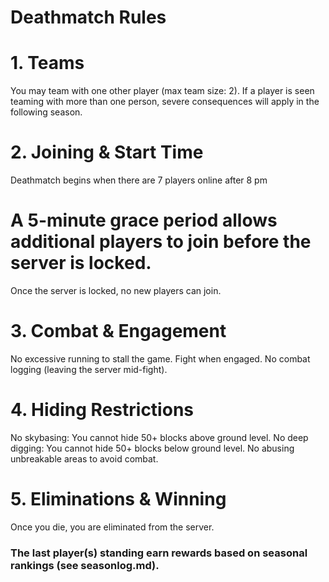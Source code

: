 # Deathmatch Rules

# 1. Teams
 You may team with one other player (max team size: 2).
 If a player is seen teaming with more than one person, severe consequences will apply in the following season.
# 2. Joining & Start Time
 Deathmatch begins when there are 7 players online after 8 pm
# A 5-minute grace period allows additional players to join before the server is locked.
Once the server is locked, no new players can join.
# 3. Combat & Engagement
 No excessive running to stall the game. Fight when engaged.
 No combat logging (leaving the server mid-fight).
# 4. Hiding Restrictions
No skybasing: You cannot hide 50+ blocks above ground level.
No deep digging: You cannot hide 50+ blocks below ground level.
No abusing unbreakable areas to avoid combat.
# 5. Eliminations & Winning
Once you die, you are eliminated from the server.


### The last player(s) standing earn rewards based on seasonal rankings (see seasonlog.md).





